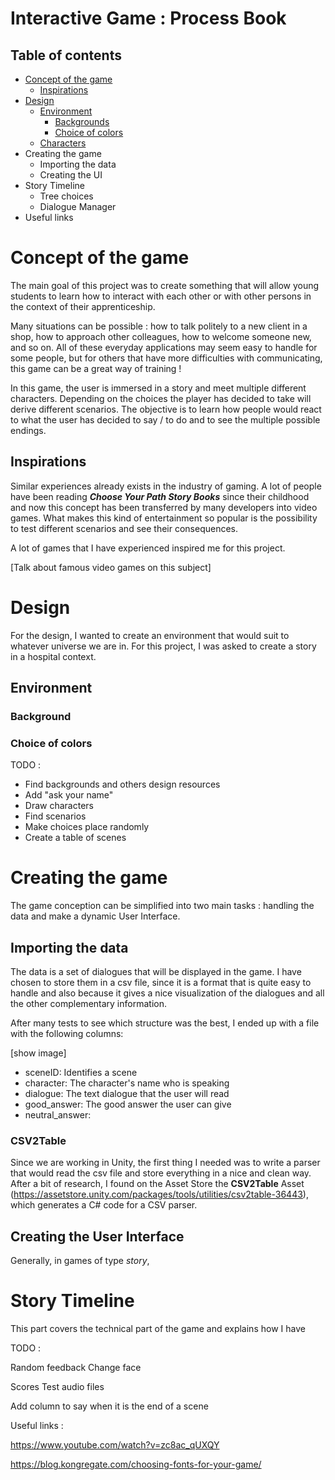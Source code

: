# Interactive Game : Process Book



## Table of contents

- [Concept of the game](#concept-of-the-game)
    - [Inspirations](#inspirations)
- [Design](#design)
    - [Environment](#enviroment)
        - [Backgrounds](#background)
        - [Choice of colors](#choice-of-colors)
    - [Characters](#characters)
- Creating the game
    - Importing the data
    - Creating the UI
- Story Timeline
    - Tree choices
    - Dialogue Manager
- Useful links






# Concept of the game

The main goal of this project was to create something that will allow young students to learn how to interact with each other or with other persons in the context of their apprenticeship.

Many situations can be possible : how to talk politely to a new client in a shop, how to approach other colleagues, how to welcome someone new, and so on.
All of these everyday applications may seem easy to handle for some people, but for others that have more difficulties with communicating, this game can be a great way of training !

In this game,  the user is immersed in a story and meet multiple different characters. Depending on the choices the player has decided to take will derive different scenarios. The objective is to learn how people would react to what the user has decided to say / to do and to see the multiple possible endings.



## Inspirations

Similar experiences already exists in the industry of gaming. A lot of people have been reading _**Choose Your Path Story Books**_ since their childhood and now this concept has been transferred by many developers into video games. What makes this kind of entertainment so popular is the possibility to test different scenarios and see their consequences.

A lot of games that I have experienced inspired me for this project.	



[Talk about famous video games on this subject]



# Design

For the design, I wanted to create an environment that would suit to whatever universe we are in. For this project, I was asked to create a story in a hospital context.



## Environment

### Background





### Choice of colors





TODO :

- Find backgrounds and others design resources
- Add "ask your name" 
- Draw characters
- Find scenarios
- Make choices place randomly
- Create a table of scenes





# Creating the game

The game conception can be simplified into two main tasks : handling the data and make a dynamic User Interface. 



## Importing the data

The data is a set of dialogues that will be displayed in the game. I have chosen to store them in a csv file, since it is a format that is quite easy to handle and also because it gives a nice visualization of the dialogues and all the other complementary information.

After many tests to see which structure was the best, I ended up with a file with the following columns:

[show image]





* sceneID: Identifies a scene
* character: The character's name who is speaking
* dialogue: The text dialogue that the user will read
* good_answer: The good answer the user can give
* neutral_answer:



### CSV2Table

Since we are working in Unity, the first thing I needed was to write a parser that would read the csv file and store everything in a nice and clean way. After a bit of research, I found on the Asset Store the **CSV2Table** Asset (https://assetstore.unity.com/packages/tools/utilities/csv2table-36443), which generates a C# code for a CSV parser.









## Creating the User Interface

Generally, in games of type *story*, 





# Story Timeline

This part covers the technical part of the game and explains how I have





TODO :

Random feedback
Change face

Scores 
Test audio files



Add column to say when it is the end of a scene







Useful links :

https://www.youtube.com/watch?v=zc8ac_qUXQY

https://blog.kongregate.com/choosing-fonts-for-your-game/

